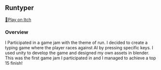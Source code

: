 ## Runtyper

[🔗Play on Itch](https://alexanderallardice.itch.io/runtyper) </br>

<h3 align="left">Overview</h3>
<p align="left">I Participated in a game jam with the theme of run. 
I decided to create a typing game where the player races against AI by pressing specific keys. 
I used unity to develop the game and designed my own assets in blender.
This was the first game jam I participated in and I managed to achieve a top 15 finish!</p>

<p></p>
